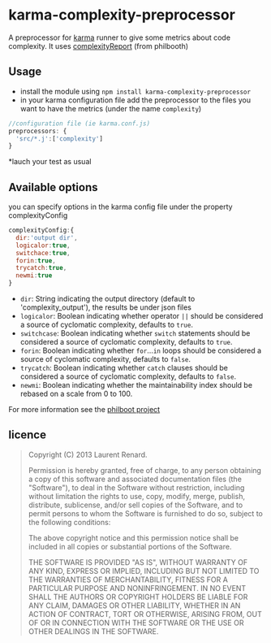 karma-complexity-preprocessor
=============================

A preprocessor for [karma](http://karma-runner.github.io/0.10/index.html) runner to give some metrics about code complexity. It uses [complexityReport](https://github.com/philbooth/complexityReport.js) (from philbooth)

## Usage

* install the module using ``npm install karma-complexity-preprocessor``
* in your karma configuration file add the preprocessor to the files you want to have the metrics (under the name ``complexity``)

```javascript
//configuration file (ie karma.conf.js)
preprocessors: {
  'src/*.j':['complexity']
}
```
*lauch your test as usual

## Available options

you can specify options in the karma config file under the property complexityConfig
```javascript
complexityConfig:{
  dir:'output dir',
  logicalor:true,
  switchace:true,
  forin:true,
  trycatch:true,
  newmi:true
}
```

* `dir`: String indicating the output directory (default to 'complexity_output'), the results be under json files 
* `logicalor`: Boolean indicating whether operator `||`
  should be considered a source of cyclomatic complexity,
  defaults to `true`.
* `switchcase`: Boolean indicating whether `switch` statements
  should be considered a source of cyclomatic complexity,
  defaults to `true`.
* `forin`: Boolean indicating whether `for`...`in` loops
  should be considered a source of cyclomatic complexity,
  defaults to `false`.
* `trycatch`: Boolean indicating whether `catch` clauses
  should be considered a source of cyclomatic complexity,
  defaults to `false`.
* `newmi`: Boolean indicating whether the maintainability
  index should be rebased on a scale from 0 to 100.

For more information see the [philboot project](https://github.com/philbooth/complexityReport.js)

## licence
> Copyright (C) 2013 Laurent Renard.
>
> Permission is hereby granted, free of charge, to any person
> obtaining a copy of this software and associated documentation files
> (the "Software"), to deal in the Software without restriction,
> including without limitation the rights to use, copy, modify, merge,
> publish, distribute, sublicense, and/or sell copies of the Software,
> and to permit persons to whom the Software is furnished to do so,
> subject to the following conditions:
>
> The above copyright notice and this permission notice shall be
> included in all copies or substantial portions of the Software.
>
> THE SOFTWARE IS PROVIDED "AS IS", WITHOUT WARRANTY OF ANY KIND,
> EXPRESS OR IMPLIED, INCLUDING BUT NOT LIMITED TO THE WARRANTIES OF
> MERCHANTABILITY, FITNESS FOR A PARTICULAR PURPOSE AND
> NONINFRINGEMENT. IN NO EVENT SHALL THE AUTHORS OR COPYRIGHT HOLDERS
> BE LIABLE FOR ANY CLAIM, DAMAGES OR OTHER LIABILITY, WHETHER IN AN
> ACTION OF CONTRACT, TORT OR OTHERWISE, ARISING FROM, OUT OF OR IN
> CONNECTION WITH THE SOFTWARE OR THE USE OR OTHER DEALINGS IN THE
> SOFTWARE.

